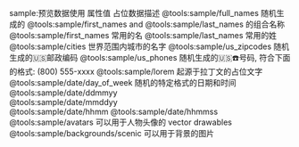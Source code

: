 
sample:预览数据使用
属性值	                          占位数据描述
@tools:sample/full_names	      随机生成的 @tools:sample/first_names and @tools:sample/last_names 的组合名称
@tools:sample/first_names	      常用的名
@tools:sample/last_names	      常用的姓
@tools:sample/cities	          世界范围内城市的名字
@tools:sample/us_zipcodes	      随机生成的🇺🇸邮政编码
@tools:sample/us_phones	          随机生成的🇺🇸☎️号码, 符合下面的格式: (800) 555-xxxx
@tools:sample/lorem	              起源于拉丁文的占位文字
@tools:sample/date/day_of_week	  随机的特定格式的日期和时间
@tools:sample/date/ddmmyy	
@tools:sample/date/mmddyy	
@tools:sample/date/hhmm	
@tools:sample/date/hhmmss	
@tools:sample/avatars	          可以用于人物头像的 vector drawables
@tools:sample/backgrounds/scenic  可以用于背景的图片
